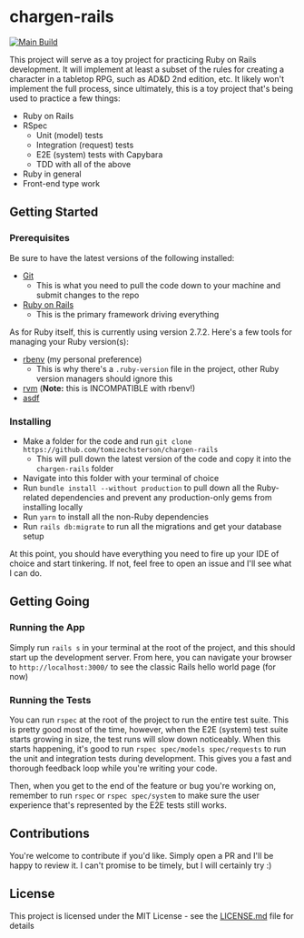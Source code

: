 # chargen-rails

[![Main Build](https://github.com/tomizechsterson/chargen-rails/actions/workflows/ruby.yml/badge.svg?branch=master)](https://github.com/tomizechsterson/chargen-rails/actions/workflows/ruby.yml)

This project will serve as a toy project for practicing Ruby on Rails development. It will implement at least
a subset of the rules for creating a character in a tabletop RPG, such as AD&D 2nd edition, etc. It likely won't
implement the full process, since ultimately, this is a toy project that's being used to practice a few things:

* Ruby on Rails
* RSpec
  * Unit (model) tests
  * Integration (request) tests
  * E2E (system) tests with Capybara 
  * TDD with all of the above
* Ruby in general
* Front-end type work

## Getting Started

### Prerequisites

Be sure to have the latest versions of the following installed:

* [Git](https://git-scm.com/)
  * This is what you need to pull the code down to your machine and submit changes to the repo
* [Ruby on Rails](https://guides.rubyonrails.org/getting_started.html)
  * This is the primary framework driving everything

As for Ruby itself, this is currently using version 2.7.2. Here's a few tools for managing your Ruby version(s):

* [rbenv](https://github.com/rbenv/rbenv#installation) (my personal preference)
  * This is why there's a `.ruby-version` file in the project, other Ruby version managers should ignore this
* [rvm](https://rvm.io/) (**Note:** this is INCOMPATIBLE with rbenv!)
* [asdf](https://asdf-vm.com/#/core-manage-asdf)

### Installing

* Make a folder for the code and run `git clone https://github.com/tomizechsterson/chargen-rails`
  * This will pull down the latest version of the code and copy it into the `chargen-rails` folder
* Navigate into this folder with your terminal of choice
* Run `bundle install --without production` to pull down all the Ruby-related dependencies and prevent any
  production-only gems from installing locally
* Run `yarn` to install all the non-Ruby dependencies
* Run `rails db:migrate` to run all the migrations and get your database setup

At this point, you should have everything you need to fire up your IDE of choice and start tinkering. If not,
feel free to open an issue and I'll see what I can do.

## Getting Going

### Running the App

Simply run `rails s` in your terminal at the root of the project, and this should start up the development server.
From here, you can navigate your browser to `http://localhost:3000/` to see the classic Rails hello world page
(for now)

### Running the Tests

You can run `rspec` at the root of the project to run the entire test suite. This is pretty good most of the time,
however, when the E2E (system) test suite starts growing in size, the test runs will slow down noticeably.
When this starts happening, it's good to run `rspec spec/models spec/requests` to run the unit and integration
tests during development. This gives you a fast and thorough feedback loop while you're writing your code.

Then, when you get to the end of the feature or bug you're working on, remember to run `rspec`
or `rspec spec/system` to make sure the user experience that's represented by the E2E tests still works. 

## Contributions

You're welcome to contribute if you'd like. Simply open a PR and I'll be happy to review it. I can't promise to be
timely, but I will certainly try :)

## License

This project is licensed under the MIT License - see the [LICENSE.md](LICENSE.md) file for details
